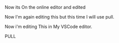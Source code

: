 Now its On the online editor and edited

Now I'm again editing this but this time I will use pull.

Now i'm editing This in My VSCode editor.

PULL
